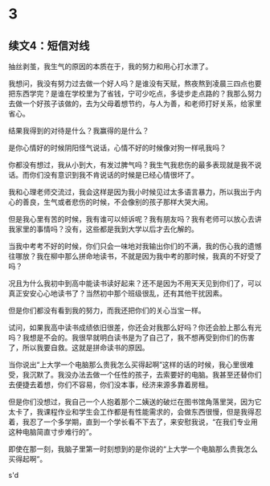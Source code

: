 # 3



## 续文4：短信对线

抽丝剥茧，我生气的原因的本质在于，我的努力和用心打水漂了。

我想问，我没有努力过去做一个好人吗？是谁没有天赋，熬夜熬到凌晨三四点也要把东西学完？是谁在学校里为了省钱，宁可少吃点，多徒步走点路的？我那么努力去做一个好孩子该做的，去为父母着想节约，与人为善，和老师打好关系，给家里省心。

结果我得到的对待是什么？我赢得的是什么？

是你心情好的时候阴阳怪气说话，心情不好的时候像对狗一样吼我吗？

你都没有想过，我从小到大，有发过脾气吗？我生气我悲伤的最多表现就是我不说话。而你们没有意识到我不肯说话的时候是已经心情很坏了。

我和心理老师交流过，我会这样是因为我小时候见过太多语言暴力，所以我出于内心的善良，生气或者悲伤的时候，不会像别的孩子那样大哭大闹。

但是我心里有苦的时候，我有谁可以倾诉呢？我有朋友吗？我有老师可以放心去讲我家里的事情吗？没有，这些都是我到大学以后才去化解的。

当我中考考不好的时候，你们只会一味地对我输出你们的不满，我的伤心我的遗憾往哪放？我在柳中那么拼命地读书，不就是因为我中考的那时候，我真的不好受了吗？

况且为什么我初中到高中能读书读好起来？还不是因为不用天天见到你们了，可以真正安安心心地读书了？当然初中那个班级很乱，还有其他干扰因素。

但是你们都没有看到我的努力，而我还把你们的关心当宝一样。

试问，如果我高中读书成绩依旧很差，你还会对我那么好吗？你还会脸上那么有光吗？我想是不会的。我很早就明白读书是为了自己了，我不想再受到你们的伤害了，所以我要自救。这就是拼命读书的原因。

当你说出“上大学一个电脑那么贵我怎么买得起啊”这样的话的时候，我心里很难受，我沉默了。我没办法去做一个任性的孩子，去索要好的电脑。我甚至还替你们去便捷去着想，你们不容易，你们没本事，经济来源多靠着房租。

但是你们没想过，我自己一个人抱着那个二姨送的破烂在图书馆角落里哭，因为它太卡了，我课程作业和学生会工作都是有性能需求的，会做东西很慢，但是我得忍着，我忍了一个多学期，直到一个学长看不下去了，来安慰我说，“在我们专业用这种电脑简直寸步难行的”。

即使在那一刻，我脑子里第一时刻想到的是你说的“上大学一个电脑那么贵我怎么买得起啊”。

s'd



